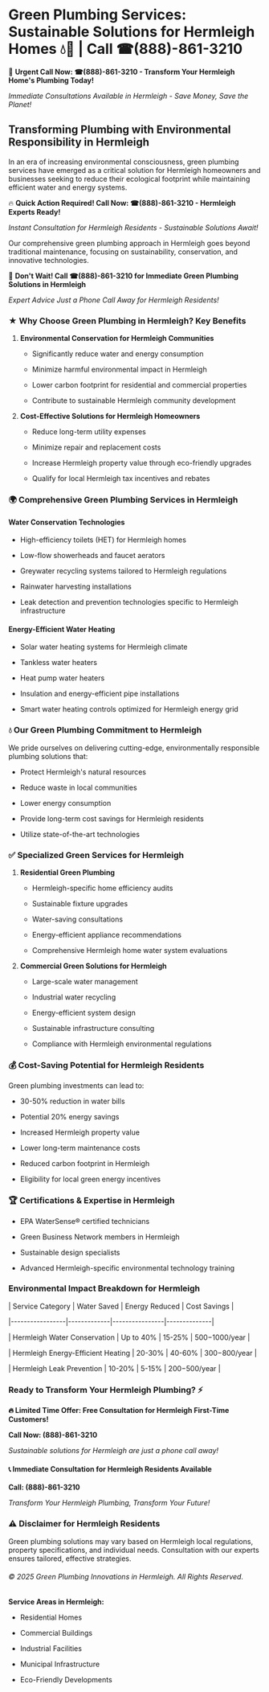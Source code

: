 # Green Plumbing Services: Sustainable Solutions for Hermleigh Homes 💧🌿 | Call ☎(888)-861-3210

🚨 **Urgent Call Now: ☎(888)-861-3210 - Transform Your Hermleigh Home's Plumbing Today!**
*Immediate Consultations Available in Hermleigh - Save Money, Save the Planet!*

## Transforming Plumbing with Environmental Responsibility in Hermleigh

In an era of increasing environmental consciousness, green plumbing services have emerged as a critical solution for Hermleigh homeowners and businesses seeking to reduce their ecological footprint while maintaining efficient water and energy systems. 

🔥 **Quick Action Required! Call Now: ☎(888)-861-3210 - Hermleigh Experts Ready!**
*Instant Consultation for Hermleigh Residents - Sustainable Solutions Await!*

Our comprehensive green plumbing approach in Hermleigh goes beyond traditional maintenance, focusing on sustainability, conservation, and innovative technologies.

🚨 **Don't Wait! Call ☎(888)-861-3210 for Immediate Green Plumbing Solutions in Hermleigh**
*Expert Advice Just a Phone Call Away for Hermleigh Residents!*

### ★ Why Choose Green Plumbing in Hermleigh? Key Benefits

1. **Environmental Conservation for Hermleigh Communities** 
   - Significantly reduce water and energy consumption
   - Minimize harmful environmental impact in Hermleigh
   - Lower carbon footprint for residential and commercial properties
   - Contribute to sustainable Hermleigh community development

2. **Cost-Effective Solutions for Hermleigh Homeowners** 
   - Reduce long-term utility expenses
   - Minimize repair and replacement costs
   - Increase Hermleigh property value through eco-friendly upgrades
   - Qualify for local Hermleigh tax incentives and rebates

### 🌍 Comprehensive Green Plumbing Services in Hermleigh

#### Water Conservation Technologies
- High-efficiency toilets (HET) for Hermleigh homes
- Low-flow showerheads and faucet aerators
- Greywater recycling systems tailored to Hermleigh regulations
- Rainwater harvesting installations
- Leak detection and prevention technologies specific to Hermleigh infrastructure

#### Energy-Efficient Water Heating
- Solar water heating systems for Hermleigh climate
- Tankless water heaters
- Heat pump water heaters
- Insulation and energy-efficient pipe installations
- Smart water heating controls optimized for Hermleigh energy grid

### 💧 Our Green Plumbing Commitment to Hermleigh

We pride ourselves on delivering cutting-edge, environmentally responsible plumbing solutions that:
- Protect Hermleigh's natural resources
- Reduce waste in local communities
- Lower energy consumption
- Provide long-term cost savings for Hermleigh residents
- Utilize state-of-the-art technologies

### ✅ Specialized Green Services for Hermleigh

1. **Residential Green Plumbing**
   - Hermleigh-specific home efficiency audits
   - Sustainable fixture upgrades
   - Water-saving consultations
   - Energy-efficient appliance recommendations
   - Comprehensive Hermleigh home water system evaluations

2. **Commercial Green Solutions for Hermleigh**
   - Large-scale water management
   - Industrial water recycling
   - Energy-efficient system design
   - Sustainable infrastructure consulting
   - Compliance with Hermleigh environmental regulations

### 💰 Cost-Saving Potential for Hermleigh Residents

Green plumbing investments can lead to:
- 30-50% reduction in water bills
- Potential 20% energy savings
- Increased Hermleigh property value
- Lower long-term maintenance costs
- Reduced carbon footprint in Hermleigh
- Eligibility for local green energy incentives

### 🏆 Certifications & Expertise in Hermleigh

- EPA WaterSense® certified technicians
- Green Business Network members in Hermleigh
- Sustainable design specialists
- Advanced Hermleigh-specific environmental technology training

### Environmental Impact Breakdown for Hermleigh

| Service Category | Water Saved | Energy Reduced | Cost Savings |
|-----------------|-------------|----------------|--------------|
| Hermleigh Water Conservation | Up to 40% | 15-25% | $500-$1000/year |
| Hermleigh Energy-Efficient Heating | 20-30% | 40-60% | $300-$800/year |
| Hermleigh Leak Prevention | 10-20% | 5-15% | $200-$500/year |

### Ready to Transform Your Hermleigh Plumbing? ⚡

**🔥 Limited Time Offer: Free Consultation for Hermleigh First-Time Customers!**

**Call Now: (888)-861-3210**
*Sustainable solutions for Hermleigh are just a phone call away!*

#### 📞 Immediate Consultation for Hermleigh Residents Available

**Call: (888)-861-3210**
*Transform Your Hermleigh Plumbing, Transform Your Future!*

### ⚠️ Disclaimer for Hermleigh Residents

Green plumbing solutions may vary based on Hermleigh local regulations, property specifications, and individual needs. Consultation with our experts ensures tailored, effective strategies.

###### © 2025 Green Plumbing Innovations in Hermleigh. All Rights Reserved.

**Service Areas in Hermleigh:** 
- Residential Homes
- Commercial Buildings
- Industrial Facilities
- Municipal Infrastructure
- Eco-Friendly Developments